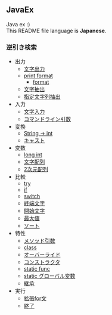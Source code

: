 ## JavaEx

Java ex :)  
This README file language is **Japanese**.

### 逆引き検索
- 出力
  - [文字出力](JavaLesson/src/lesson/chap00/ALesson.java)
  - [print format](JavaLesson/src/lesson/chap01/BLesson.java)
    - [format](JavaLesson/src/lesson/chap05/BLesson.java)
  - [文字抽出](JavaLesson/src/lesson/chap02/BLesson.java)
  - [指定文字列抽出](JavaLesson/src/lesson/chap06/CLesson.java)
- 入力
  - [文字入力](JavaLesson/src/lesson/chap02/ALesson.java)
  - [コマンドライン引数](JavaLesson/src/lesson/chap08/BLesson.java)
- 変換
  - [String -> int](JavaLesson/src/lesson/chap02/ALesson.java)
  - [キャスト](JavaLesson/src/lesson/chap02/BLesson.java)
- 変数
  - [long int](JavaLesson/src/lesson/chap01/ALesson.java)
  - [文字配列](JavaLesson/src/lesson/chap02/ALesson.java)
  - [2次元配列](JavaLesson/src/lesson/chap08/DLesson.java)
- 比較
  - [try](JavaLesson/src/lesson/chap02/ALesson.java)
  - [if](JavaLesson/src/lesson/chap03/ALesson.java)
  - [switch](JavaLesson/src/lesson/chap04/ALesson.java)
  - [終端文字](JavaLesson/src/lesson/chap06/ALesson.java)
  - [開始文字](JavaLesson/src/lesson/chap06/CLesson.java)
  - [最大値](JavaLesson/src/lesson/chap08/CLesson.java)
  - [ソート](JavaLesson/src/lesson/chap08/ELesson.java)
- 特性
  - [メソッド引数](JavaLesson/src/lesson/chap07/DLesson.java)
  - [class](JavaLesson/src/lesson/chap07/ELesson.java)
  - [オーバーライド](JavaLesson/src/lesson/chap09/ALesson.java)
  - [コンストラクタ](JavaLesson/src/lesson/chap09/Student.java)
  - [static func](JavaLesson/src/lesson/chap10/ALesson.java)
  - [static グローバル変数](JavaLesson/src/lesson/chap10/CLesson.java)
  - [継承](JavaLesson/src/lesson/chap11/ALesson.java)
- 実行
  - [拡張for文](JavaLesson/src/lesson/chap08/ALesson.java)
  - [終了](JavaLesson/src/lesson/chap08/BLesson.java)
